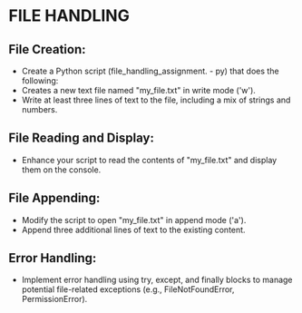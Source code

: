 # FILE HANDLING
## File Creation:
- Create a Python script (file_handling_assignment. - py) that does the following:
- Creates a new text file named "my_file.txt" in write mode ('w').
- Write at least three lines of text to the file, including a mix of strings and numbers.


## File Reading and Display:
- Enhance your script to read the contents of "my_file.txt" and display them on the console.


## File Appending:
- Modify the script to open "my_file.txt" in append mode ('a').
- Append three additional lines of text to the existing content.


## Error Handling:
- Implement error handling using try, except, and finally blocks to manage potential file-related exceptions (e.g., FileNotFoundError, PermissionError).
